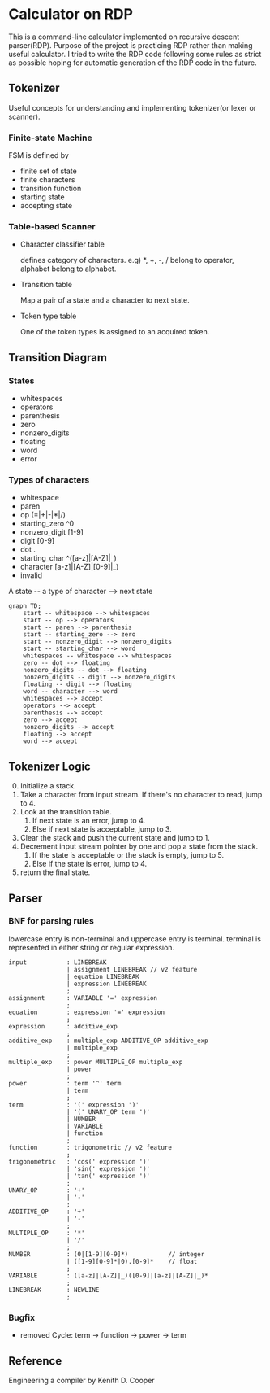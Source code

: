 # Calculator on RDP
This is a command-line calculator implemented on recursive descent parser(RDP).
Purpose of the project is practicing RDP rather than making useful calculator.
I tried to write the RDP code following some rules as strict as possible hoping for automatic generation of the RDP code in the future.

## Tokenizer
Useful concepts for understanding and implementing tokenizer(or lexer or scanner).

### Finite-state Machine
FSM is defined by
- finite set of state
- finite characters
- transition function
- starting state
- accepting state

### Table-based Scanner
- Character classifier table 

    defines category of characters.
    e.g) \*, +, -, / belong to operator, alphabet belong to alphabet.
- Transition table

    Map a pair of a state and a character to next state.
- Token type table

    One of the token types is assigned to an acquired token.

## Transition Diagram

### States
- whitespaces
- operators
- parenthesis
- zero
- nonzero_digits
- floating
- word
- error

### Types of characters
- whitespace
- paren
- op (=|+|-|\*|/)
- starting_zero ^0
- nonzero_digit [1-9]
- digit [0-9]
- dot .
- starting_char ^([a-z]|[A-Z]|\_)
- character [a-z]|[A-Z]|[0-9]|\_)
- invalid


A state -- a type of character --> next state
```mermaid
graph TD;
    start -- whitespace --> whitespaces
    start -- op --> operators
    start -- paren --> parenthesis
    start -- starting_zero --> zero
    start -- nonzero_digit --> nonzero_digits
    start -- starting_char --> word
    whitespaces -- whitespace --> whitespaces
    zero -- dot --> floating
    nonzero_digits -- dot --> floating
    nonzero_digits -- digit --> nonzero_digits
    floating -- digit --> floating
    word -- character --> word
    whitespaces --> accept
    operators --> accept
    parenthesis --> accept
    zero --> accept
    nonzero_digits --> accept
    floating --> accept
    word --> accept
```

## Tokenizer Logic
0. Initialize a stack.
1. Take a character from input stream. If there's no character to read, jump to 4.
2. Look at the transition table.
    1. If next state is an error, jump to 4.
    2. Else if next state is acceptable, jump to 3.
3. Clear the stack and push the current state and jump to 1.
4. Decrement input stream pointer by one and pop a state from the stack.
    1. If the state is acceptable or the stack is empty, jump to 5.
    2. Else if the state is error, jump to 4.
5. return the final state.

## Parser

### BNF for parsing rules
lowercase entry is non-terminal and uppercase entry is terminal.
terminal is represented in either string or regular expression.
```
input           : LINEBREAK
                | assignment LINEBREAK // v2 feature
                | equation LINEBREAK
                | expression LINEBREAK
                ;
assignment      : VARIABLE '=' expression
                ;
equation        : expression '=' expression
                ;
expression      : additive_exp
                ;
additive_exp    : multiple_exp ADDITIVE_OP additive_exp
                | multiple_exp
                ;
multiple_exp    : power MULTIPLE_OP multiple_exp
                | power 
                ;
power           : term '^' term
                | term
                ;
term            : '(' expression ')'
                | '(' UNARY_OP term ')'
                | NUMBER
                | VARIABLE
                | function
                ;
function        : trigonometric // v2 feature
                ;
trigonometric   : 'cos(' expression ')'
                | 'sin(' expression ')'
                | 'tan(' expression ')'
                ;
UNARY_OP        : '+'
                | '-'
                ;
ADDITIVE_OP     : '+'
                | '-'
                ;
MULTIPLE_OP     : '*'
                | '/'
                ;
NUMBER          : (0|[1-9][0-9]*)           // integer
                | ([1-9][0-9]*|0).[0-9]*    // float
                ;
VARIABLE        : ([a-z]|[A-Z]|_)([0-9]|[a-z]|[A-Z]|_)*
                ;
LINEBREAK       : NEWLINE
                ;
```
### Bugfix
- removed Cycle: term -> function -> power -> term

## Reference
Engineering a compiler by Kenith D. Cooper
